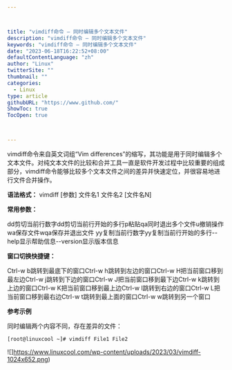 ```yaml
---



title: "vimdiff命令 – 同时编辑多个文本文件"
description: "vimdiff命令 – 同时编辑多个文本文件"
keywords: "vimdiff命令 – 同时编辑多个文本文件"
date: "2023-06-18T16:22:52+08:00"
defaultContentLanguage: "zh"
author: "Linux"
twitterSite: ""
thumbnail: ""
categories:
  - Linux
type: article
githubURL: "https://www.github.com/"
ShowToc: true
TocOpen: true



---
```


vimdiff命令来自英文词组“Vim differences”的缩写，其功能是用于同时编辑多个文本文件。对纯文本文件的比较和合并工具一直是软件开发过程中比较重要的组成部分，vimdiff命令能够比较多个文本文件之间的差异并快速定位，并很容易地进行文件合并操作。

**语法格式：** vimdiff [参数] 文件名1 文件名2 [文件名N]

**常用参数：**

dd剪切当前行数字dd剪切当前行开始的多行p粘贴qa同时退出多个文件u撤销操作wa保存文件wqa保存并退出文件 yy复制当前行数字yy复制当前行开始的多行--help显示帮助信息--version显示版本信息

**窗口切换快捷键：**

Ctrl-w b跳转到最底下的窗口Ctrl-w h跳转到左边的窗口Ctrl-w H把当前窗口移到最左边Ctrl-w j跳转到下边的窗口Ctrl-w J把当前窗口移到最下边Ctrl-w k跳转到上边的窗口Ctrl-w K把当前窗口移到最上边Ctrl-w l跳转到右边的窗口Ctrl-w L把当前窗口移到最右边Ctrl-w t跳转到最上面的窗口Ctrl-w w跳转到另一个窗口

**参考示例**

同时编辑两个内容不同，存在差异的文件：

```
[root@linuxcool ~]# vimdiff File1 File2
```

![]https://www.linuxcool.com/wp-content/uploads/2023/03/vimdiff-1024x652.png)